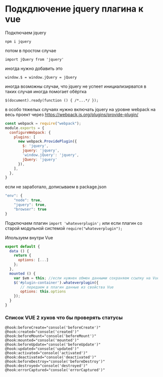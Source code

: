 # Подкдлючение jquery плагина к vue
Подключаем jquery
```
npm i jquery
```

потом в простом случае
```
import jQuery from 'jquery'
```

иногда нужно добавить это
```
window.$ = window.jQuery = jQuery
``` 

иногда возможны случаи, что jquery не успеет инициализирватся
в таких случая иногда помогает обёртка
```
$(document).ready(function () { /*...*/ });
```

в особо тяжелых случаях нужно включать jquery на уровне webpack на весь проект
через https://webpack.js.org/plugins/provide-plugin/
```js
const webpack = require("webpack");
module.exports = {
  configureWebpack: {
    plugins: [
      new webpack.ProvidePlugin({
        $: 'jquery',
        jquery: 'jquery',
        'window.jQuery': 'jquery',
        jQuery: 'jquery'
      }),
    ],
  },
}
```
если не заработало, дописываем в package.json
```js
"env": {
    "node": true,
    "jquery": true,
    "browser": true
}
```

Подключаем плагин
`import 'whateverplugin';`
или если плагин со старой модульной системой
`require("whateverplugin");`

Ипользуем внутри Vue
```js
export default {
  data () {
    return {
      options: [...]
    };
  },
  mounted () {
    var $vm = this; //если нужнен обмен данными сохраняем ссылку на Vue
    $('#plugin-container').whateverplugin({
       // передаем в плагин данные из свойства Vue
       options: this.options
    });
  }
}
```

### Список VUE 2 хуков что бы проверять статусы
```
@hook:beforeCreate="console('beforeCreate')"
@hook:created="console('created')"
@hook:beforeMount="console('beforeMount')"
@hook:mounted="console('mounted')"
@hook:beforeUpdate="console('beforeUpdate')"
@hook:updated="console('updated')"
@hook:activated="console('activated')"
@hook:deactivated="console('deactivated')"
@hook:beforeDestroy="console('beforeDestroy')"
@hook:destroyed="console('destroyed')"
@hook:errorCaptured="console('errorCaptured')"
```
